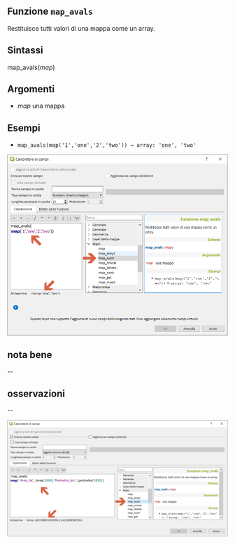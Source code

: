 ## Funzione `map_avals`

Restituisce tutti valori di una mappa come un array.

## Sintassi

map_avals(_map_)

## Argomenti

* _map_ una mappa

## Esempi

* `map_avals(map('1','one','2','two')) → array: 'one', 'two'`

<img src="/img/maps/map_avals/map_avals1.png">

## nota bene

--

## osservazioni

--

<img src="/img/maps/map_avals/map_avals2.png">
